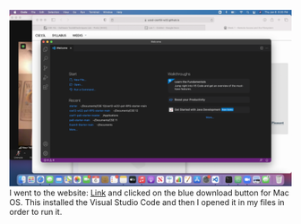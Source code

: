 ![Image](DownloadVSCode.png)
I went to the website: [Link](https://code.visualstudio.com/download) and clicked on the blue download button for Mac OS. This installed the Visual Studio Code and then I opened it in my files in order to run it.
